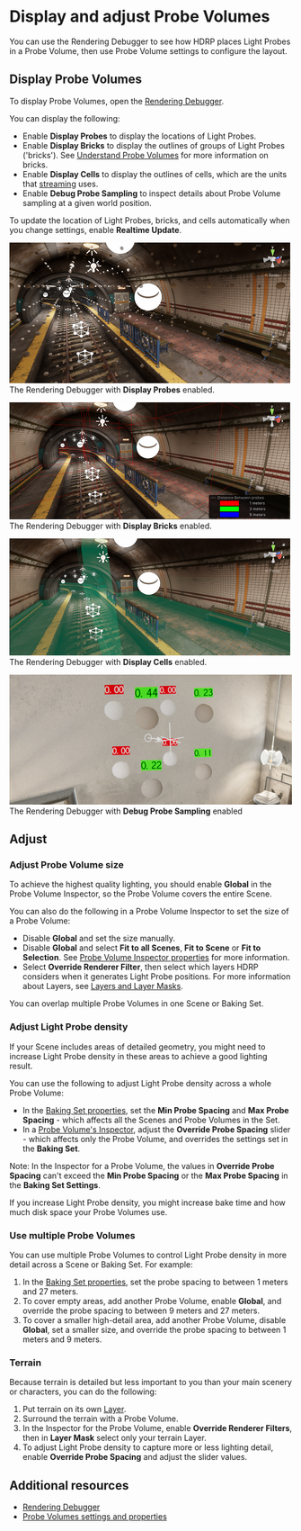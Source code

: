 # Display and adjust Probe Volumes

You can use the Rendering Debugger to see how HDRP places Light Probes in a Probe Volume, then use Probe Volume settings to configure the layout.

## Display Probe Volumes

To display Probe Volumes, open the [Rendering Debugger](rendering-debugger-window-reference.md#ProbeVolume).

You can display the following:

- Enable **Display Probes** to display the locations of Light Probes.
- Enable **Display Bricks** to display the outlines of groups of Light Probes ('bricks'). See [Understand Probe Volumes](probevolumes-concept.md#brick-size-and-light-probe-density) for more information on bricks.
- Enable **Display Cells** to display the outlines of cells, which are the units that [streaming](probevolumes-streaming.md) uses.
- Enable **Debug Probe Sampling** to inspect details about Probe Volume sampling at a given world position.

To update the location of Light Probes, bricks, and cells automatically when you change settings, enable **Realtime Update**.

![](Images/probevolumes-debug-displayprobes.PNG)<br/>
The Rendering Debugger with **Display Probes** enabled.

![](Images/probevolumes-debug-displayprobebricks1.PNG)<br/>
The Rendering Debugger with **Display Bricks** enabled.

![](Images/probevolumes-debug-displayprobecells.PNG)<br/>
The Rendering Debugger with **Display Cells** enabled.

![](Images/APVsamplingDebug.png)<br/>
The Rendering Debugger with **Debug Probe Sampling** enabled

## Adjust

### Adjust Probe Volume size

To achieve the highest quality lighting, you should enable **Global** in the Probe Volume Inspector, so the Probe Volume covers the entire Scene.

You can also do the following in a Probe Volume Inspector to set the size of a Probe Volume:

- Disable **Global** and set the size manually.
- Disable **Global** and select **Fit to all Scenes**, **Fit to Scene** or **Fit to Selection**. See [Probe Volume Inspector properties](probevolumes-settings.md#probe-volume-properties) for more information.
- Select **Override Renderer Filter**, then select which layers HDRP considers when it generates Light Probe positions. For more information about Layers, see [Layers and Layer Masks](https://docs.unity3d.com/Manual/layers-and-layermasks.html).

You can overlap multiple Probe Volumes in one Scene or Baking Set.

### Adjust Light Probe density

If your Scene includes areas of detailed geometry, you might need to increase Light Probe density in these areas to achieve a good lighting result.

You can use the following to adjust Light Probe density across a whole Probe Volume:

- In the [Baking Set properties](probevolumes-settings.md#pv-tab), set the **Min Probe Spacing** and **Max Probe Spacing** - which affects all the Scenes and Probe Volumes in the Set.
- In a [Probe Volume's Inspector](probevolumes-settings.md#probe-volume-properties), adjust the **Override Probe Spacing** slider - which affects only the Probe Volume, and overrides the settings set in the **Baking Set**.

Note: In the Inspector for a Probe Volume, the values in **Override Probe Spacing** can't exceed the **Min Probe Spacing** or the **Max Probe Spacing** in the **Baking Set Settings**.

If you increase Light Probe density, you might increase bake time and how much disk space your Probe Volumes use.

### Use multiple Probe Volumes

You can use multiple Probe Volumes to control Light Probe density in more detail across a Scene or Baking Set. For example:

1. In the [Baking Set properties](probevolumes-settings.md#pv-tab), set the probe spacing to between 1 meters and 27 meters.
2. To cover empty areas, add another Probe Volume, enable **Global**, and override the probe spacing to between 9 meters and 27 meters.
3. To cover a smaller high-detail area, add another Probe Volume, disable **Global**, set a smaller size, and override the probe spacing to between 1 meters and 9 meters.

### Terrain

Because terrain is detailed but less important to you than your main scenery or characters, you can do the following:

1. Put terrain on its own [Layer](https://docs.unity3d.com/Manual/layers-and-layermasks.html).
2. Surround the terrain with a Probe Volume.
3. In the Inspector for the Probe Volume, enable **Override Renderer Filters**, then in **Layer Mask** select only your terrain Layer.
4. To adjust Light Probe density to capture more or less lighting detail, enable **Override Probe Spacing** and adjust the slider values.

## Additional resources

* [Rendering Debugger](rendering-debugger-window-reference.md#probe-volume)
* [Probe Volumes settings and properties](probevolumes-settings.md)
